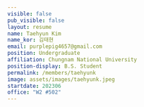 ```yaml
---
visible: false
pub_visible: false
layout: resume
name: Taehyun Kim
name_kor: 김태현
email: purplepig4657@gmail.com
position: Undergraduate
affiliation: Chungnam National University
position-display: B.S. Student
permalink: /members/taehyunk
image: assets/images/taehyunk.jpeg
startdate: 202306
office: "W2 #502"
---
```


